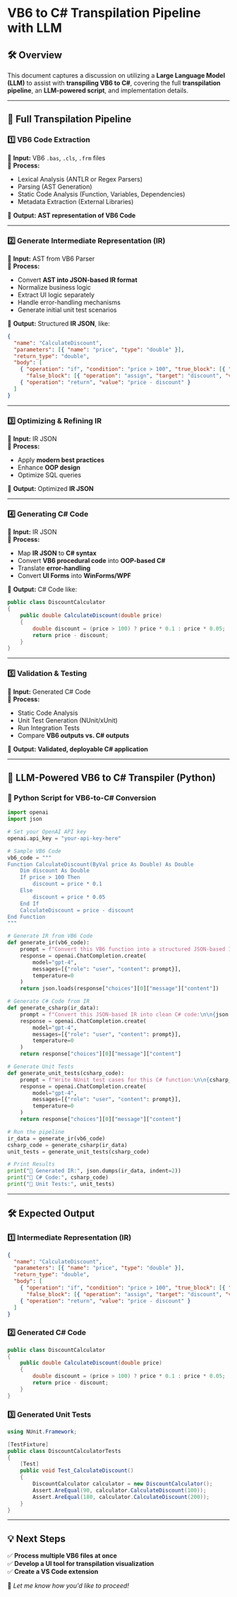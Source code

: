# VB6 to C# Transpilation Pipeline with LLM

## 🛠 Overview
This document captures a discussion on utilizing a **Large Language Model (LLM)** to assist with **transpiling VB6 to C#**, covering the full **transpilation pipeline**, an **LLM-powered script**, and implementation details.

---

## 📌 Full Transpilation Pipeline
### **1️⃣ VB6 Code Extraction**
🔹 **Input:** VB6 `.bas`, `.cls`, `.frm` files  
🔹 **Process:**  
- Lexical Analysis (ANTLR or Regex Parsers)  
- Parsing (AST Generation)  
- Static Code Analysis (Function, Variables, Dependencies)  
- Metadata Extraction (External Libraries)  

🔹 **Output:** **AST representation of VB6 Code**  

---

### **2️⃣ Generate Intermediate Representation (IR)**
🔹 **Input:** AST from VB6 Parser  
🔹 **Process:**  
- Convert **AST into JSON-based IR format**  
- Normalize business logic  
- Extract UI logic separately  
- Handle error-handling mechanisms  
- Generate initial unit test scenarios  

🔹 **Output:** Structured **IR JSON**, like:

```json
{
  "name": "CalculateDiscount",
  "parameters": [{ "name": "price", "type": "double" }],
  "return_type": "double",
  "body": [
    { "operation": "if", "condition": "price > 100", "true_block": [{ "operation": "assign", "target": "discount", "value": "price * 0.1" }],
      "false_block": [{ "operation": "assign", "target": "discount", "value": "price * 0.05" }] },
    { "operation": "return", "value": "price - discount" }
  ]
}
```

---

### **3️⃣ Optimizing & Refining IR**
🔹 **Input:** IR JSON  
🔹 **Process:**  
- Apply **modern best practices**  
- Enhance **OOP design**  
- Optimize SQL queries  

🔹 **Output:** Optimized **IR JSON**  

---

### **4️⃣ Generating C# Code**
🔹 **Input:** IR JSON  
🔹 **Process:**  
- Map **IR JSON** to **C# syntax**  
- Convert **VB6 procedural code** into **OOP-based C#**  
- Translate **error-handling**  
- Convert **UI Forms** into **WinForms/WPF**  

🔹 **Output:** C# Code like:

```csharp
public class DiscountCalculator
{
    public double CalculateDiscount(double price)
    {
        double discount = (price > 100) ? price * 0.1 : price * 0.05;
        return price - discount;
    }
}
```

---

### **5️⃣ Validation & Testing**
🔹 **Input:** Generated C# Code  
🔹 **Process:**  
- Static Code Analysis  
- Unit Test Generation (NUnit/xUnit)  
- Run Integration Tests  
- Compare **VB6 outputs vs. C# outputs**  

🔹 **Output:** **Validated, deployable C# application**  

---

## **🚀 LLM-Powered VB6 to C# Transpiler (Python)**

### **🔹 Python Script for VB6-to-C# Conversion**
```python
import openai
import json

# Set your OpenAI API key
openai.api_key = "your-api-key-here"

# Sample VB6 Code
vb6_code = """
Function CalculateDiscount(ByVal price As Double) As Double
    Dim discount As Double
    If price > 100 Then
        discount = price * 0.1
    Else
        discount = price * 0.05
    End If
    CalculateDiscount = price - discount
End Function
"""

# Generate IR from VB6 Code
def generate_ir(vb6_code):
    prompt = f"Convert this VB6 function into a structured JSON-based IR format:\n\n{vb6_code}\n\nJSON Output:"
    response = openai.ChatCompletion.create(
        model="gpt-4",
        messages=[{"role": "user", "content": prompt}],
        temperature=0
    )
    return json.loads(response["choices"][0]["message"]["content"])

# Generate C# Code from IR
def generate_csharp(ir_data):
    prompt = f"Convert this JSON-based IR into clean C# code:\n\n{json.dumps(ir_data, indent=2)}\n\nC# Code:"
    response = openai.ChatCompletion.create(
        model="gpt-4",
        messages=[{"role": "user", "content": prompt}],
        temperature=0
    )
    return response["choices"][0]["message"]["content"]

# Generate Unit Tests
def generate_unit_tests(csharp_code):
    prompt = f"Write NUnit test cases for this C# function:\n\n{csharp_code}\n\nUnit Test Code:"
    response = openai.ChatCompletion.create(
        model="gpt-4",
        messages=[{"role": "user", "content": prompt}],
        temperature=0
    )
    return response["choices"][0]["message"]["content"]

# Run the pipeline
ir_data = generate_ir(vb6_code)
csharp_code = generate_csharp(ir_data)
unit_tests = generate_unit_tests(csharp_code)

# Print Results
print("🔄 Generated IR:", json.dumps(ir_data, indent=2))
print("🚀 C# Code:", csharp_code)
print("🧪 Unit Tests:", unit_tests)
```

---

## **🛠 Expected Output**
### **1️⃣ Intermediate Representation (IR)**
```json
{
  "name": "CalculateDiscount",
  "parameters": [{ "name": "price", "type": "double" }],
  "return_type": "double",
  "body": [
    { "operation": "if", "condition": "price > 100", "true_block": [{ "operation": "assign", "target": "discount", "value": "price * 0.1" }],
      "false_block": [{ "operation": "assign", "target": "discount", "value": "price * 0.05" }] },
    { "operation": "return", "value": "price - discount" }
  ]
}
```

### **2️⃣ Generated C# Code**
```csharp
public class DiscountCalculator
{
    public double CalculateDiscount(double price)
    {
        double discount = (price > 100) ? price * 0.1 : price * 0.05;
        return price - discount;
    }
}
```

### **3️⃣ Generated Unit Tests**
```csharp
using NUnit.Framework;

[TestFixture]
public class DiscountCalculatorTests
{
    [Test]
    public void Test_CalculateDiscount()
    {
        DiscountCalculator calculator = new DiscountCalculator();
        Assert.AreEqual(90, calculator.CalculateDiscount(100));
        Assert.AreEqual(180, calculator.CalculateDiscount(200));
    }
}
```

---

## **💡 Next Steps**
✅ **Process multiple VB6 files at once**  
✅ **Develop a UI tool for transpilation visualization**  
✅ **Create a VS Code extension**  

🚀 *Let me know how you'd like to proceed!*

